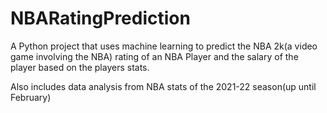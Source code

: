 # NBARatingPrediction
A Python project that uses machine learning to predict the NBA 2k(a video game involving the NBA) rating of an NBA Player and the salary of the player based on the players stats.

Also includes data analysis from NBA stats of the 2021-22 season(up until February)
